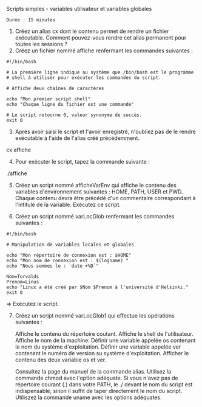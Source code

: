 Scripts simples - variables utilisateur et variables globales

    Durée : 15 minutes

1. Créez un alias cx dont le contenu permet de rendre un fichier exécutable. Comment pouvez-vous rendre cet alias permanent pour toutes les sessions ?
2. Créez un fichier nommé affiche renfermant les commandes suivantes :

```
#!/bin/bash
 
# La première ligne indique au système que /bin/bash est le programme
# shell à utiliser pour exécuter les commandes du script.
 
# Affiche deux chaînes de caractères
 
echo "Mon premier script shell"
echo "Chaque ligne du fichier est une commande"
 
# Le script retourne 0, valeur synonyme de succès.
exit 0
```

3. Après avoir saisi le script et l'avoir enregistré, n'oubliez pas de le rendre exécutable à l'aide de l'alias créé précédemment.

cx affiche 

4. Pour exécuter le script, tapez la commande suivante :

./affiche 

5. Créez un script nommé afficheVarEnv qui affiche le contenu des variables d'environnement suivantes : HOME, PATH, USER et PWD. Chaque contenu devra être précédé d'un commentaire correspondant à l'intitulé de la variable. Exécutez ce script.

6. Créez un script nommé varLocGlob renfermant les commandes suivantes :

```
#!/bin/bash
 
# Manipulation de variables locales et globales
 
echo "Mon répertoire de connexion est : $HOME"
echo "Mon nom de connexion est : $(logname) "
echo "Nous sommes le : `date +%D`"
 
Nom=Torvalds
Prenom=Linus
echo "Linux a été créé par $Nom $Prenom à l'université d'Helsinki."
exit 0
```
⇒ Exécutez le script.

7. Créez un script nommé varLocGlob1 qui effectue les opérations suivantes :

    Affiche le contenu du répertoire coutant.
    Affiche le shell de l'utilisateur.
    Affiche le nom de la machine.
    Définir une variable appelée os contenant le nom du système d'exploitation.
    Définir une variable appelée ver contenant le numéro de version su système d'exploitation.
    Afficher le contenu des deux variable os et ver.

    Consultez la page du manuel de la commande alias.
    Utilisez la commande chmod avec l'option adéquate.
    Si vous n'avez pas de répertoire courant (.) dans votre PATH, le ./ devant le nom du script est indispensable, sinon il suffit de taper directement le nom du script.
    Utiliszez la commande uname avec les options adéquates.